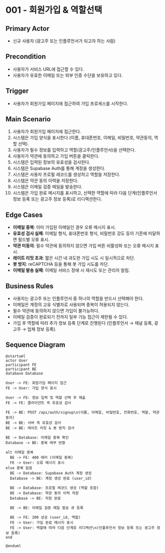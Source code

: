 # 001 - 회원가입 & 역할선택

## Primary Actor

- 신규 사용자 (광고주 또는 인플루언서가 되고자 하는 사람)

## Precondition

- 사용자가 서비스 URL에 접근할 수 있다.
- 사용자가 유효한 이메일 또는 외부 인증 수단을 보유하고 있다.

## Trigger

- 사용자가 회원가입 페이지에 접근하여 가입 프로세스를 시작한다.

## Main Scenario

1. 사용자가 회원가입 페이지에 접근한다.
2. 시스템은 가입 양식을 표시한다 (이름, 휴대폰번호, 이메일, 비밀번호, 약관동의, 역할 선택).
3. 사용자가 필수 정보를 입력하고 역할(광고주/인플루언서)을 선택한다.
4. 사용자가 약관에 동의하고 가입 버튼을 클릭한다.
5. 시스템은 입력된 정보의 유효성을 검사한다.
6. 시스템은 Supabase Auth를 통해 계정을 생성한다.
7. 시스템은 사용자 프로필 레코드를 생성하고 역할을 저장한다.
8. 시스템은 약관 동의 이력을 저장한다.
9. 시스템은 이메일 검증 메일을 발송한다.
10. 시스템은 가입 완료 메시지를 표시하고, 선택한 역할에 따라 다음 단계(인플루언서 정보 등록 또는 광고주 정보 등록)로 리디렉션한다.

## Edge Cases

- **이메일 중복**: 이미 가입된 이메일인 경우 오류 메시지 표시.
- **유효성 검사 실패**: 이메일 형식, 휴대폰번호 형식, 비밀번호 강도 등이 기준에 미달하면 필드별 오류 표시.
- **약관 미동의**: 필수 약관에 동의하지 않으면 가입 버튼 비활성화 또는 오류 메시지 표시.
- **레이트 리밋 초과**: 짧은 시간 내 과도한 가입 시도 시 일시적으로 차단.
- **봇 방지**: reCAPTCHA 등을 통해 봇 가입 시도를 차단.
- **이메일 발송 실패**: 이메일 서비스 장애 시 재시도 또는 관리자 알림.

## Business Rules

- 사용자는 광고주 또는 인플루언서 중 하나의 역할을 반드시 선택해야 한다.
- 이메일은 계정의 고유 식별자로 사용되며 중복이 허용되지 않는다.
- 필수 약관에 동의하지 않으면 가입이 불가능하다.
- 이메일 검증이 완료되기 전까지 일부 기능 접근이 제한될 수 있다.
- 가입 후 역할에 따라 추가 정보 등록 단계로 진행된다 (인플루언서 → 채널 등록, 광고주 → 업체 정보 등록).

## Sequence Diagram

```plantuml
@startuml
actor User
participant FE
participant BE
database Database

User -> FE: 회원가입 페이지 접근
FE -> User: 가입 양식 표시

User -> FE: 정보 입력 및 역할 선택 후 제출
FE -> FE: 클라이언트 측 유효성 검사

FE -> BE: POST /api/auth/signup\n(이름, 이메일, 비밀번호, 전화번호, 역할, 약관동의)
BE -> BE: 서버 측 유효성 검사
BE -> BE: 레이트 리밋 & 봇 방지 검사

BE -> Database: 이메일 중복 확인
Database -> BE: 중복 여부 반환

alt 이메일 중복
  BE -> FE: 400 에러 (이메일 중복)
  FE -> User: 오류 메시지 표시
else 중복 없음
  BE -> Database: Supabase Auth 계정 생성
  Database -> BE: 계정 생성 완료 (user_id)

  BE -> Database: 프로필 레코드 생성 (역할 포함)
  BE -> Database: 약관 동의 이력 저장
  Database -> BE: 저장 완료

  BE -> BE: 이메일 검증 메일 발송 큐 등록

  BE -> FE: 200 성공 (user_id, 역할)
  FE -> User: 가입 완료 메시지 표시
  FE -> User: 역할에 따라 다음 단계로 리디렉션\n(인플루언서 정보 등록 또는 광고주 정보 등록)
end

@enduml
```
